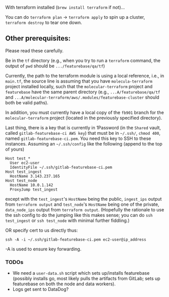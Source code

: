 With terraform installed (`brew install terraform` if not)...

You can do `terraform plan` -> `terraform apply` to spin up a cluster, `terraform destroy` to tear one down.

## Other prerequisites:
Please read these carefully.

Be in the `tf` directory (e.g., when you try to run a `terraform` command, the output of `pwd` should be `.../featurebase/qa/tf`)

Currently, the path to the terraform module is using a local reference, i.e., in `main.tf`, the source line is assuming that you have `molecula-terraform` project installed locally, such that the `molecular-terraform` project and `featurebase` have the same parent directory (e.g., `...A/featurebase/qa/tf` and `...A/molecular-terraform/aws/.modules/featurebase-cluster` should both be valid paths).

In addition, you must currently have a local copy of the `fb901` branch for the `molecular-terraform` project (located in the previously specified directory).

Last thing, there is a key that is currently in 1Password (in the `Shared` vault, called `gitlab-featurebase-ci AWS key`) that must be in `~/.ssh/`, `chmod 400`, named `gitlab-featurebase-ci.pem`. You need this key to SSH to these instances. Assuming an `~/.ssh/config` like the following (append to the top of yours)
```
Host test_*
  User ec2-user
  IdentityFile ~/.ssh/gitlab-featurebase-ci.pem
Host test_ingest
  HostName 3.143.237.165
Host test_node
  HostName 10.0.1.142
  ProxyJump test_ingest
```
except with the `test_ingest`'s `HostName` being the public, `ingest_ips` output from `terraform output` and `test_node`'s `HostName` being one of the private, `data_node_ips` output from `terraform output`. (Hopefully the rationale to use the ssh config to do the jumping like this makes sense; you can do `ssh test_ingest` or `ssh test_node` with minimal further fiddling.)

OR specify cert to us directly thus:

`ssh -A -i ~/.ssh/gitlab-featurebase-ci.pem ec2-user@ip_address`

-A is used to ensure key forwarding.

### TODOs
* We need a `user-data.sh` script which sets up/installs featurebase (possibly installs go, most likely pulls the artifacts from GitLab; sets up featurebase on both the node and data workers).
* Logs get sent to DataDog?

